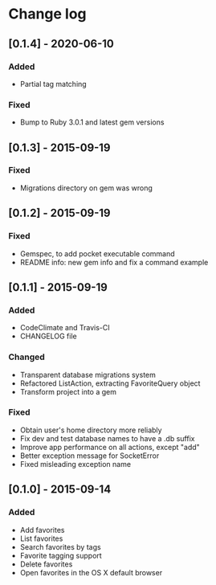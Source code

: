 # Change log

## [0.1.4] - 2020-06-10
### Added
- Partial tag matching

### Fixed
- Bump to Ruby 3.0.1 and latest gem versions

## [0.1.3] - 2015-09-19
### Fixed
- Migrations directory on gem was wrong

## [0.1.2] - 2015-09-19
### Fixed
- Gemspec, to add pocket executable command
- README info: new gem info and fix a command example

## [0.1.1] - 2015-09-19
### Added
- CodeClimate and Travis-CI
- CHANGELOG file

### Changed
- Transparent database migrations system
- Refactored ListAction, extracting FavoriteQuery object
- Transform project into a gem

### Fixed
- Obtain user's home directory more reliably
- Fix dev and test database names to have a .db suffix
- Improve app performance on all actions, except "add"
- Better exception message for SocketError
- Fixed misleading exception name

## [0.1.0] - 2015-09-14
### Added
- Add favorites
- List favorites
- Search favorites by tags
- Favorite tagging support
- Delete favorites
- Open favorites in the OS X default browser
